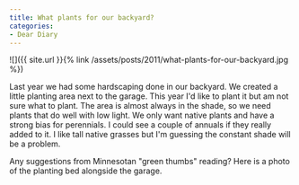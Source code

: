 ```yaml
---
title: What plants for our backyard?
categories:
- Dear Diary
---
```


![]({{ site.url }}{% link /assets/posts/2011/what-plants-for-our-backyard.jpg %})
  



Last year we had some hardscaping done in our backyard. We created a little planting area next to the garage. This year I'd like to plant it but am not sure what to plant.
The area is almost always in the shade, so we need plants that do well with low light. We only want native plants and have a strong bias for perennials. I could see a couple of annuals if they really added to it. I like tall native grasses but I'm guessing the constant shade will be a problem.

Any suggestions from Minnesotan "green thumbs" reading? Here is a photo of the planting bed alongside the garage.
